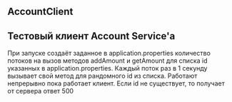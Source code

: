 ## AccountClient
## Тестовый клиент Account Service'а
При запуске создаёт заданное в application.properties количество потоков на вызов методов addAmount и getAmount для списка id указанных в application.properties.
Каждый поток раз в 1 секунду вызывает свой метод для рандомного id из списка. Работают непрерывно пока работает клиент. Если id не существует, то получает от сервера ответ 500
